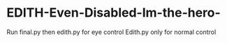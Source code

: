 # EDITH-Even-Disabled-Im-the-hero-


Run final.py then edith.py for eye control
Edith.py only for normal control
